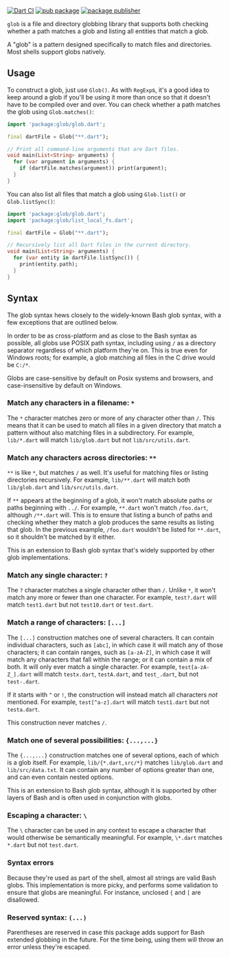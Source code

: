 [![Dart CI](https://github.com/dart-lang/glob/actions/workflows/test-package.yml/badge.svg)](https://github.com/dart-lang/glob/actions/workflows/test-package.yml)
[![pub package](https://img.shields.io/pub/v/glob.svg)](https://pub.dev/packages/glob)
[![package publisher](https://img.shields.io/pub/publisher/glob.svg)](https://pub.dev/packages/glob/publisher)

`glob` is a file and directory globbing library that supports both checking
whether a path matches a glob and listing all entities that match a glob.

A "glob" is a pattern designed specifically to match files and directories. Most
shells support globs natively.

## Usage

To construct a glob, just use `Glob()`. As with `RegExp`s, it's a good idea
to keep around a glob if you'll be using it more than once so that it doesn't
have to be compiled over and over. You can check whether a path matches the glob
using `Glob.matches()`:

```dart
import 'package:glob/glob.dart';

final dartFile = Glob("**.dart");

// Print all command-line arguments that are Dart files.
void main(List<String> arguments) {
  for (var argument in arguments) {
    if (dartFile.matches(argument)) print(argument);
  }
}
```

You can also list all files that match a glob using `Glob.list()` or
`Glob.listSync()`:

```dart
import 'package:glob/glob.dart';
import 'package:glob/list_local_fs.dart';

final dartFile = Glob("**.dart");

// Recursively list all Dart files in the current directory.
void main(List<String> arguments) {
  for (var entity in dartFile.listSync()) {
    print(entity.path);
  }
}
```

## Syntax

The glob syntax hews closely to the widely-known Bash glob syntax, with a few
exceptions that are outlined below.

In order to be as cross-platform and as close to the Bash syntax as possible,
all globs use POSIX path syntax, including using `/` as a directory separator
regardless of which platform they're on. This is true even for Windows roots;
for example, a glob matching all files in the C drive would be `C:/*`.

Globs are case-sensitive by default on Posix systems and browsers, and
case-insensitive by default on Windows.

### Match any characters in a filename: `*`

The `*` character matches zero or more of any character other than `/`. This
means that it can be used to match all files in a given directory that match a
pattern without also matching files in a subdirectory. For example, `lib/*.dart`
will match `lib/glob.dart` but not `lib/src/utils.dart`.

### Match any characters across directories: `**`

`**` is like `*`, but matches `/` as well. It's useful for matching files or
listing directories recursively. For example, `lib/**.dart` will match both
`lib/glob.dart` and `lib/src/utils.dart`.

If `**` appears at the beginning of a glob, it won't match absolute paths or
paths beginning with `../`. For example, `**.dart` won't match `/foo.dart`,
although `/**.dart` will. This is to ensure that listing a bunch of paths and
checking whether they match a glob produces the same results as listing that
glob. In the previous example, `/foo.dart` wouldn't be listed for `**.dart`, so
it shouldn't be matched by it either.

This is an extension to Bash glob syntax that's widely supported by other glob
implementations.

### Match any single character: `?`

The `?` character matches a single character other than `/`. Unlike `*`, it
won't match any more or fewer than one character. For example, `test?.dart` will
match `test1.dart` but not `test10.dart` or `test.dart`.

### Match a range of characters: `[...]`

The `[...]` construction matches one of several characters. It can contain
individual characters, such as `[abc]`, in which case it will match any of those
characters; it can contain ranges, such as `[a-zA-Z]`, in which case it will
match any characters that fall within the range; or it can contain a mix of
both. It will only ever match a single character. For example,
`test[a-zA-Z_].dart` will match `testx.dart`, `testA.dart`, and `test_.dart`,
but not `test-.dart`.

If it starts with `^` or `!`, the construction will instead match all characters
*not* mentioned. For example, `test[^a-z].dart` will match `test1.dart` but not
`testa.dart`.

This construction never matches `/`.

### Match one of several possibilities: `{...,...}`

The `{...,...}` construction matches one of several options, each of which is a
glob itself. For example, `lib/{*.dart,src/*}` matches `lib/glob.dart` and
`lib/src/data.txt`. It can contain any number of options greater than one, and
can even contain nested options.

This is an extension to Bash glob syntax, although it is supported by other
layers of Bash and is often used in conjunction with globs.

### Escaping a character: `\`

The `\` character can be used in any context to escape a character that would
otherwise be semantically meaningful. For example, `\*.dart` matches `*.dart`
but not `test.dart`.

### Syntax errors

Because they're used as part of the shell, almost all strings are valid Bash
globs. This implementation is more picky, and performs some validation to ensure
that globs are meaningful. For instance, unclosed `{` and `[` are disallowed.

### Reserved syntax: `(...)`

Parentheses are reserved in case this package adds support for Bash extended
globbing in the future. For the time being, using them will throw an error
unless they're escaped.
